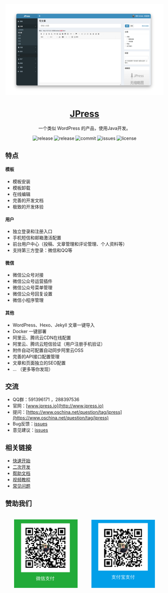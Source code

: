 ![](./doc/images/screenshot.png)


<h1 align="center"><a href="http://www.jpress.io" target="_blank"> JPress </a></h1>

<p align="center">
一个类似 WordPress 的产品，使用Java开发。
</p>


<p align="center">
<img alt="release" src="https://img.shields.io/github/release/JpressProjects/jpress.svg?style=flat-square"/>

<img alt="release" src="https://img.shields.io/github/release-date/JpressProjects/jpress.svg?style=flat-square"/>

<img alt="commit" src="https://img.shields.io/github/last-commit/JpressProjects/jpress.svg?style=flat-square"/>

<img alt="issues" src="https://img.shields.io/github/issues-closed/JpressProjects/jpress.svg?style=flat-square"/>


<img alt="license" src="https://img.shields.io/github/license/JpressProjects/jpress.svg?style=flat-square"/>
</p>

## 特点

#### 模板

- 模板安装
- 模板卸载
- 在线编辑
- 完善的开发文档
- 极致的开发体验

#### 用户

- 独立登录和注册入口
- 手机短信和邮箱激活配置
- 前台用户中心（投稿、文章管理和评论管理、个人资料等）
- 支持第三方登录：微信和QQ等

#### 微信

- 微信公众号对接
- 微信公众号运营插件
- 微信公众号菜单管理
- 微信公众号回复设置
- 微信小程序管理

#### 其他

- WordPress、Hexo、Jekyll 文章一键导入
- Docker 一键部署
- 阿里云、腾讯云CDN在线配置
- 阿里云、腾讯云短信验证（用户注册手机验证）
- 附件自动可配置自动同步阿里云OSS
- 完善的API接口配置管理
- 文章和页面独立的SEO配置
- ... （更多等你发现）


## 交流

- QQ群：591396171 ，288397536
- 官网：[www.jpress.io](http://www.jpress.io)
- 提问：[https://www.oschina.net/question/tag/jpress](https://www.oschina.net/question/tag/jpress)
- Bug反馈：[issues](./issues)
- 意见建议：[issues](./issues)

## 相关链接

- [快速开始](./doc/readme.md)
- [二次开发](./doc/readme.md)
- [帮助文档](./doc/readme.md)
- [视频教程](./doc/videos.md)
- [常见问题](./doc/readme.md)

## 赞助我们
<p align="center">
<img alt="Version" src="./doc/images/wx.png" style="width:40%;padding:4%"/>
<img alt="Version" src="./doc/images/zfb.png" style="width:40%;padding:4%"/>
</p>




